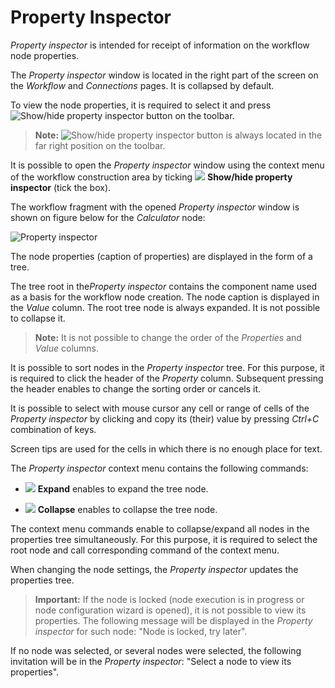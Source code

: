 # Property Inspector
*Property inspector* is intended for receipt of information on the workflow node properties.

The *Property inspector* window is located in the right part of the screen on the *Workflow* and *Connections* pages. It is collapsed by default.

To view the node properties, it is required to select it and press ![Show/hide property inspector](../images/icons/toolbar-controls/info_default.svg) button on the toolbar.

> **Note:** ![Show/hide property inspector](../images/icons/toolbar-controls/info_default.svg) button is always located in the far right position on the toolbar.

It is possible to open the *Property inspector* window using the context menu of the workflow construction area by ticking ![](../images/icons/toolbar-controls/info_default.svg) **Show/hide property inspector** (tick the box).

The workflow fragment with the opened *Property inspector* window is shown on figure below for the *Calculator* node:

![Property inspector](./scenario-property-inspector.png)

The node properties (caption of properties) are displayed in the form of a tree.

The tree root in the*Property inspector* contains the component name used as a basis for the workflow node creation. The node caption is displayed in the *Value* column. The root tree node is always expanded. It is not possible to collapse it.

> **Note:** It is not possible to change the order of the *Properties* and *Value* columns.

It is possible to sort nodes in the *Property inspector* tree. For this purpose, it is required to click the header of the *Property* column. Subsequent pressing the header enables to change the sorting order or cancels it.

It is possible to select with mouse cursor any cell or range of cells of the *Property inspector* by clicking and copy its (their) value by pressing *Ctrl+C* combination of keys.

Screen tips are used for the cells in which there is no enough place for text.

The *Property inspector* context menu contains the following commands:

* ![](../images/icons/toolbar-controls/open-all_default.svg) **Expand** enables to expand the tree node.

* ![](../images/icons/toolbar-controls/collapce-all_default.svg) **Collapse** enables to collapse the tree node.

The context menu commands enable to collapse/expand all nodes in the properties tree simultaneously. For this purpose, it is required to select the root node and call corresponding command of the context menu.

When changing the node settings, the *Property inspector* updates the properties tree.

> **Important:** If the node is locked (node execution is in progress or node configuration wizard is opened), it is not possible to view its properties. The following message will be displayed in the *Property inspector* for such node: "Node is locked, try later".

If no node was selected, or several nodes were selected, the following invitation will be in the *Property inspector*: "Select a node to view its properties".




